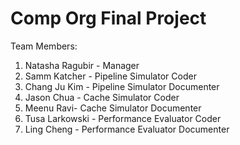 # Comp Org Final Project

Team Members:
1) Natasha Ragubir - Manager
2) Samm Katcher - Pipeline Simulator Coder
3) Chang Ju Kim - Pipeline Simulator Documenter 
4) Jason Chua - Cache Simulator Coder
5) Meenu Ravi- Cache Simulator Documenter
6) Tusa Larkowski - Performance Evaluator Coder 
7) Ling Cheng - Performance Evaluator Documenter
